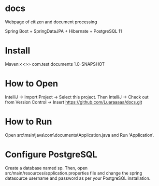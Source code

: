 # docs
Webpage of citizen and document processing

Spring Boot + SpringDataJPA + Hibernate + PostgreSQL 11 

# Install
  Maven:<<<dependency>>>
          <groupId>com.test</groupId>
          <artifactId>documents</artifactId>
          <version>1.0-SNAPSHOT</version>
        </dependency>

# How to Open
IntelliJ -> Import Project -> Select this project. Then IntelliJ -> Check out from Version Control -> Insert https://github.com/Luaraaaaa/docs.git

# How to Run
Open src\main\java\com\documents\Application.java and Run 'Application'.

# Configure PostgreSQL
Create a database named sp. Then, open src/main/resources/application.properties file and change the spring datasource username and password as per your PostgreSQL installation.
